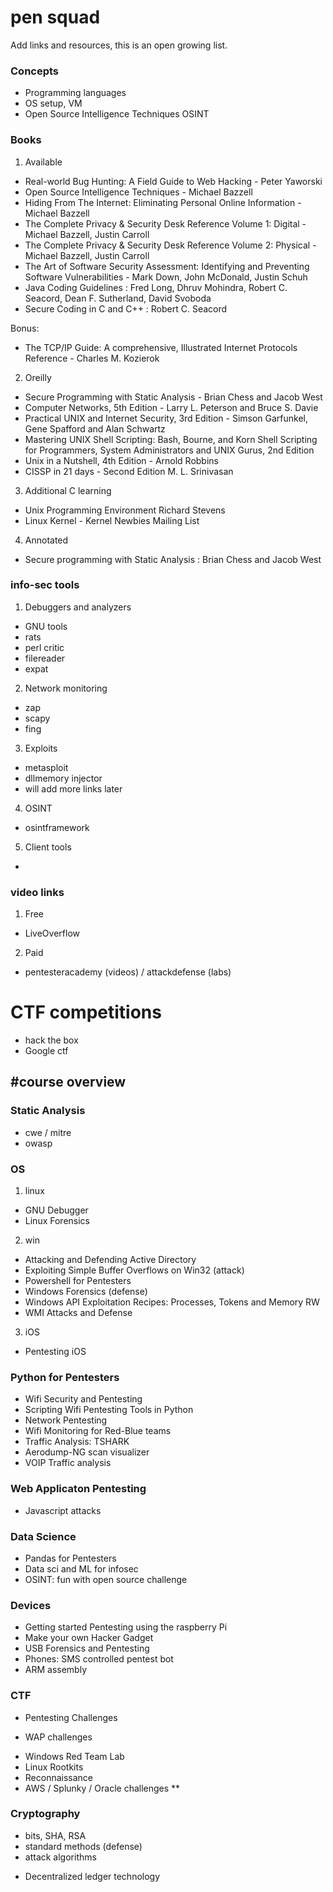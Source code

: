 # pen squad
Add links and resources, this is an open growing list.

### Concepts
- Programming languages
- OS setup, VM
- Open Source Intelligence Techniques OSINT

### Books

1. Available
- Real-world Bug Hunting: A Field Guide to Web Hacking - Peter Yaworski
- Open Source Intelligence Techniques - Michael Bazzell
- Hiding From The Internet: Eliminating Personal Online Information - Michael Bazzell
- The Complete Privacy & Security Desk Reference Volume 1: Digital - Michael Bazzell, Justin Carroll
- The Complete Privacy & Security Desk Reference Volume 2: Physical - Michael Bazzell, Justin Carroll
- The Art of Software Security Assessment: Identifying and Preventing Software Vulnerabilities - Mark Down, John McDonald, Justin Schuh
- Java Coding Guidelines : Fred Long, Dhruv Mohindra, Robert C. Seacord, Dean F. Sutherland, David Svoboda
- Secure Coding in C and C++ : Robert C. Seacord

Bonus: 
- The TCP/IP Guide: A comprehensive, Illustrated Internet Protocols Reference - Charles M. Kozierok

2. Oreilly
- Secure Programming with Static Analysis - Brian Chess and Jacob West
 - Computer Networks, 5th Edition - Larry L. Peterson and Bruce S. Davie
 - Practical UNIX and Internet Security, 3rd Edition - Simson Garfunkel, Gene Spafford and Alan Schwartz
 - Mastering UNIX Shell Scripting: Bash, Bourne, and Korn Shell Scripting for Programmers, System Administrators and UNIX Gurus, 2nd Edition
 - Unix in a Nutshell, 4th Edition - Arnold Robbins
 - CISSP in 21 days - Second Edition M. L. Srinivasan
3. Additional 
C learning
- Unix Programming Environment Richard Stevens
- Linux Kernel - Kernel Newbies Mailing List

4. Annotated
- Secure programming with Static Analysis : Brian Chess and Jacob West

### info-sec tools
1. Debuggers and analyzers
- GNU tools
- rats
- perl critic
- filereader
- expat

2. Network monitoring
- zap
- scapy
- fing

3. Exploits
- metasploit
- dllmemory injector
- will add more links later

4. OSINT
- osintframework 

5. Client tools
- 

### video links
1. Free
- LiveOverflow

2. Paid
- pentesteracademy (videos) / attackdefense (labs)


# CTF competitions
- hack the box
- Google ctf

#course overview
------

### Static Analysis 
* cwe / mitre
* owasp

### OS
1. linux
* GNU Debugger
* Linux Forensics
2. win
* Attacking and Defending Active Directory
* Exploiting Simple Buffer Overflows on Win32 (attack)
* Powershell for Pentesters
* Windows Forensics (defense)
* Windows API Exploitation Recipes: Processes, Tokens and Memory RW
* WMI Attacks and Defense

3. iOS
* Pentesting iOS
  
### Python for Pentesters
* Wifi Security and Pentesting
* Scripting Wifi Pentesting Tools in Python
* Network Pentesting
* Wifi Monitoring for Red-Blue teams
* Traffic Analysis: TSHARK 
* Aerodump-NG scan visualizer
* VOIP Traffic analysis

### Web Applicaton Pentesting
  * Javascript attacks
  
### Data Science
* Pandas for Pentesters
* Data sci and ML for infosec
* OSINT: fun with open source challenge
  
### Devices
* Getting started Pentesting using the raspberry Pi
* Make your own Hacker Gadget
* USB Forensics and Pentesting
* Phones: SMS controlled pentest bot
* ARM assembly
  
### CTF
- Pentesting Challenges
* WAP challenges
- Windows Red Team Lab
- Linux Rootkits
- Reconnaissance
- AWS / Splunky / Oracle challenges **

### Cryptography
- bits, SHA, RSA
- standard methods (defense)
- attack algorithms
* Decentralized ledger technology
